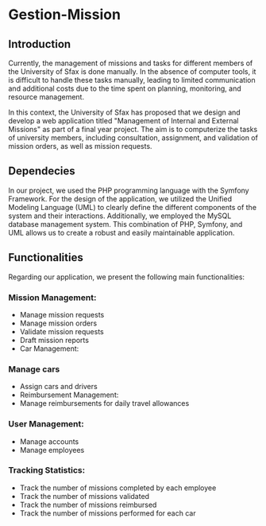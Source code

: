 # Gestion-Mission
## Introduction
<p>Currently, the management of missions and tasks for different members of the University of Sfax is done manually. In the absence of computer tools, it is difficult to handle these tasks manually, leading to limited communication and additional costs due to the time spent on planning, monitoring, and resource management.

In this context, the University of Sfax has proposed that we design and develop a web application titled "Management of Internal and External Missions" as part of a final year project. The aim is to computerize the tasks of university members, including consultation, assignment, and validation of mission orders, as well as mission requests.</p>
## Dependecies
<p>In our project, we used the PHP programming language with the Symfony Framework. For the design of the application, we utilized the Unified Modeling Language (UML) to clearly define the different components of the system and their interactions. Additionally, we employed the MySQL database management system. This combination of PHP, Symfony, and UML allows us to create a robust and easily maintainable application.</p>

## Functionalities
<p>Regarding our application, we present the following main functionalities:

### Mission Management:

- Manage mission requests
- Manage mission orders
- Validate mission requests
- Draft mission reports
- Car Management:

### Manage cars
- Assign cars and drivers
- Reimbursement Management:
- Manage reimbursements for daily travel allowances
### User Management:
- Manage accounts
- Manage employees
### Tracking Statistics:
- Track the number of missions completed by each employee
- Track the number of missions validated
- Track the number of missions reimbursed
- Track the number of missions performed for each car
</p>

